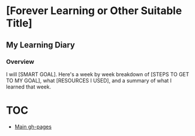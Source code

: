 # [Forever Learning or Other Suitable Title]

## My Learning Diary

### Overview

I will [SMART GOAL]. Here's a week by week breakdown of [STEPS TO GET TO MY GOAL], what [RESOURCES I USED], and a summary of what I learned that week.

# TOC
* [Main gh-pages](./docs/readme.md)
